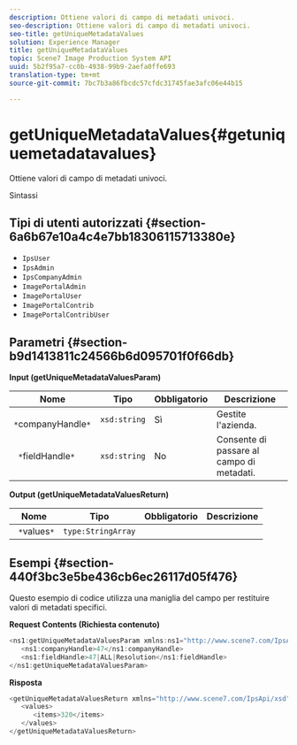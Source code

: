 ```yaml
---
description: Ottiene valori di campo di metadati univoci.
seo-description: Ottiene valori di campo di metadati univoci.
seo-title: getUniqueMetadataValues
solution: Experience Manager
title: getUniqueMetadataValues
topic: Scene7 Image Production System API
uuid: 5b2f95a7-cc0b-4938-99b9-2aefa0ffe693
translation-type: tm+mt
source-git-commit: 7bc7b3a86fbcdc57cfdc31745fae3afc06e44b15

---
```



# getUniqueMetadataValues{#getuniquemetadatavalues}

Ottiene valori di campo di metadati univoci.

Sintassi

## Tipi di utenti autorizzati {#section-6a6b67e10a4c4e7bb18306115713380e}

* `IpsUser`
* `IpsAdmin`
* `IpsCompanyAdmin`
* `ImagePortalAdmin`
* `ImagePortalUser`
* `ImagePortalContrib`
* `ImagePortalContribUser`

## Parametri {#section-b9d1413811c24566b6d095701f0f66db}

**Input (getUniqueMetadataValuesParam)**

| Nome | Tipo | Obbligatorio | Descrizione |
|---|---|---|---|
| ` *`companyHandle`*` | `xsd:string` | Sì | Gestite l&#39;azienda. |
| ` *`fieldHandle`*` | `xsd:string` | No | Consente di passare al campo di metadati. |

**Output (getUniqueMetadataValuesReturn)**

| Nome | Tipo | Obbligatorio | Descrizione |
|---|---|---|---|
| ` *`values`*` | `type:StringArray` |  |  |

## Esempi {#section-440f3bc3e5be436cb6ec26117d05f476}

Questo esempio di codice utilizza una maniglia del campo per restituire valori di metadati specifici.

**Request Contents (Richiesta contenuto)**

```java
<ns1:getUniqueMetadataValuesParam xmlns:ns1="http://www.scene7.com/IpsApi/xsd">
   <ns1:companyHandle>47</ns1:companyHandle>
   <ns1:fieldHandle>47|ALL|Resolution</ns1:fieldHandle>
</ns1:getUniqueMetadataValuesParam>
```

**Risposta**

```java
<getUniqueMetadataValuesReturn xmlns="http://www.scene7.com/IpsApi/xsd">
   <values>
      <items>320</items>
   </values>
</getUniqueMetadataValuesReturn>
```

